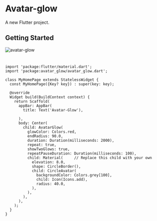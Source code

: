 # Avatar-glow

A new Flutter project.

## Getting Started

![avatar-glow](https://user-images.githubusercontent.com/86792533/183258672-db290aa1-64ae-4b94-b6bb-770c0145973e.png)



#
#

```
import 'package:flutter/material.dart';
import 'package:avatar_glow/avatar_glow.dart';

class MyHomePage extends StatelessWidget {
  const MyHomePage({Key? key}) : super(key: key);

  @override
  Widget build(BuildContext context) {
    return Scaffold(
      appBar: AppBar(
        title: Text('Avatar-Glow'),

      ),
      body: Center(
        child: AvatarGlow(
          glowColor: Colors.red,
          endRadius: 90.0,
          duration: Duration(milliseconds: 2000),
          repeat: true,
          showTwoGlows: true,
          repeatPauseDuration: Duration(milliseconds: 100),
          child: Material(     // Replace this child with your own
            elevation: 8.0,
            shape: CircleBorder(),
            child: CircleAvatar(
              backgroundColor: Colors.grey[100],
              child: Icon(Icons.add),
              radius: 40.0,
            ),
          ),
        ),
      ),
    );
  }
}
```
